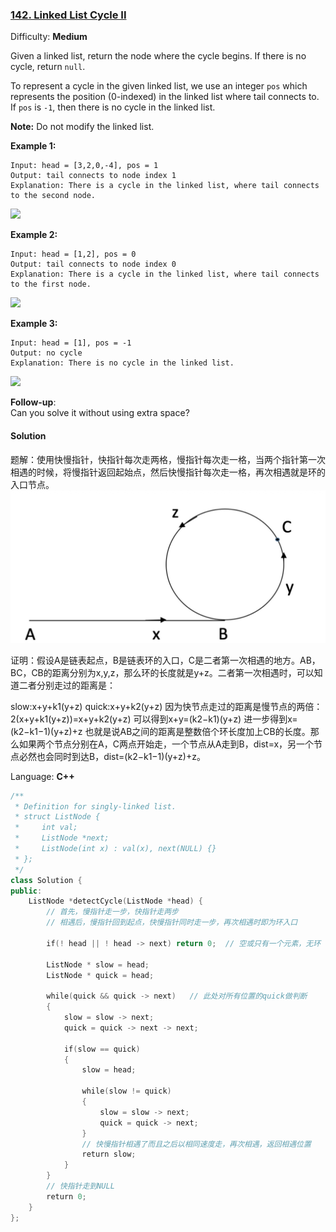### [142\. Linked List Cycle II](https://leetcode.com/problems/linked-list-cycle-ii/)

Difficulty: **Medium**


Given a linked list, return the node where the cycle begins. If there is no cycle, return `null`.

To represent a cycle in the given linked list, we use an integer `pos` which represents the position (0-indexed) in the linked list where tail connects to. If `pos` is `-1`, then there is no cycle in the linked list.

**Note:** Do not modify the linked list.

**Example 1:**

```
Input: head = [3,2,0,-4], pos = 1
Output: tail connects to node index 1
Explanation: There is a cycle in the linked list, where tail connects to the second node.
```

![](https://assets.leetcode.com/uploads/2018/12/07/circularlinkedlist.png)

**Example 2:**

```
Input: head = [1,2], pos = 0
Output: tail connects to node index 0
Explanation: There is a cycle in the linked list, where tail connects to the first node.
```

![](https://assets.leetcode.com/uploads/2018/12/07/circularlinkedlist_test2.png)

**Example 3:**

```
Input: head = [1], pos = -1
Output: no cycle
Explanation: There is no cycle in the linked list.
```

![](https://assets.leetcode.com/uploads/2018/12/07/circularlinkedlist_test3.png)

**Follow-up**:  
Can you solve it without using extra space?


#### Solution

题解：使用快慢指针，快指针每次走两格，慢指针每次走一格，当两个指针第一次相遇的时候，将慢指针返回起始点，然后快慢指针每次走一格，再次相遇就是环的入口节点。
![](media/15659592533751.jpg)

证明：假设A是链表起点，B是链表环的入口，C是二者第一次相遇的地方。AB，BC，CB的距离分别为x,y,z，那么环的长度就是y+z。二者第一次相遇时，可以知道二者分别走过的距离是：

slow:x+y+k1(y+z)
quick:x+y+k2(y+z)
因为快节点走过的距离是慢节点的两倍：2(x+y+k1(y+z))=x+y+k2(y+z)
可以得到x+y=(k2−k1)(y+z)
进一步得到x=(k2−k1−1)(y+z)+z
也就是说AB之间的距离是整数倍个环长度加上CB的长度。那么如果两个节点分别在A，C两点开始走，一个节点从A走到B，dist=x，另一个节点必然也会同时到达B，dist=(k2−k1−1)(y+z)+z。

Language: **C++**

```c++
/**
 * Definition for singly-linked list.
 * struct ListNode {
 *     int val;
 *     ListNode *next;
 *     ListNode(int x) : val(x), next(NULL) {}
 * };
 */
class Solution {
public:
    ListNode *detectCycle(ListNode *head) {
        // 首先，慢指针走一步，快指针走两步
        // 相遇后，慢指针回到起点，快慢指针同时走一步，再次相遇时即为环入口
        
        if(! head || ! head -> next) return 0;  // 空或只有一个元素，无环
        
        ListNode * slow = head;
        ListNode * quick = head;
        
        while(quick && quick -> next)   // 此处对所有位置的quick做判断
        {
            slow = slow -> next;
            quick = quick -> next -> next;
            
            if(slow == quick)
            {
                slow = head;
                
                while(slow != quick)
                {
                    slow = slow -> next;
                    quick = quick -> next;
                }
                // 快慢指针相遇了而且之后以相同速度走，再次相遇，返回相遇位置
                return slow;
            }
        }
        // 快指针走到NULL
        return 0;
    }
};
```